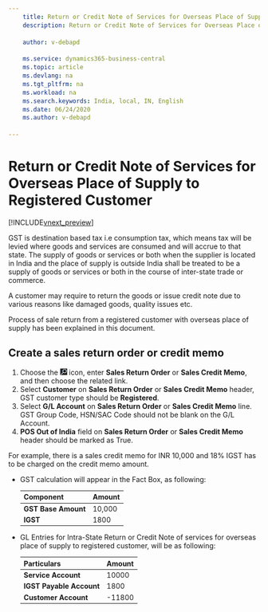 ```yaml
---
    title: Return or Credit Note of Services for Overseas Place of Supply to Registered Customer
    description: Return or Credit Note of Services for Overseas Place of Supply to Registered Customer

    author: v-debapd

    ms.service: dynamics365-business-central
    ms.topic: article
    ms.devlang: na
    ms.tgt_pltfrm: na
    ms.workload: na
    ms.search.keywords: India, local, IN, English
    ms.date: 06/24/2020
    ms.author: v-debapd

---
```

# Return or Credit Note of Services for Overseas Place of Supply to Registered Customer

[!INCLUDE[vnext_preview](../../includes/vnext_preview.md)]

GST is destination based tax i.e consumption tax, which means tax will be levied where goods and services are consumed and will accrue to that state.  The supply of goods or services or both when the supplier is located in India and the place of supply is outside India shall be treated to be a supply of goods or services or both in the course of inter-state trade or commerce. 

A customer may require to return the goods or issue credit note due to various reasons like damaged goods, quality issues etc.

Process of sale return from a registered customer with overseas place of supply  has been explained in this document.

## Create a sales return order or credit memo

1. Choose the ![Search for Page or Report](image/search_small.png "Search for Page or Report icon") icon, enter **Sales Return Order** or **Sales Credit Memo**, and then choose the related link. 
2. Select **Customer** on **Sales Return Order** or **Sales Credit Memo** header, GST customer type should be **Registered**.
3. Select **G/L Account** on **Sales Return Order** or **Sales Credit Memo** line. GST Group Code, HSN/SAC Code should not be blank on the G/L Account.
4. **POS Out of India** field on **Sales Return Order** or **Sales Credit Memo** header should be marked as True. 

For example, there is a sales credit memo for INR 10,000 and 18% IGST has to be charged on the credit memo amount.

- GST calculation will appear in the Fact Box, as following:

    |Component|Amount|
    |----------------------------------|---------------------------------------|  
    |**GST Base Amount**|10,000|  
    |**IGST**|1800|  
  
- GL Entries for Intra-State Return or Credit Note of services for overseas place of supply to registered customer, will be as following:

    |Particulars|Amount|
    |----------------------------------|---------------------------------------|  
    |**Service Account**|10000|  
    |**IGST Payable Account**|1800|
    |**Customer Account**|-11800|







































